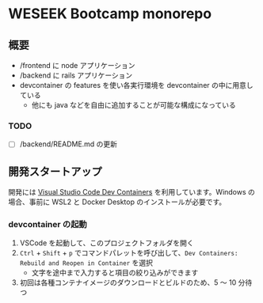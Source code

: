 # WESEEK Bootcamp monorepo

## 概要

- /frontend に node アプリケーション
- /backend に rails アプリケーション
- devcontainer の features を使い各実行環境を devcontainer の中に用意している
  - 他にも java などを自由に追加することが可能な構成になっている

### TODO

- [ ] /backend/README.md の更新

## 開発スタートアップ

開発には [Visual Studio Code Dev Containers](https://code.visualstudio.com/docs/devcontainers/containers) を利用しています。Windows の場合、事前に WSL2 と Docker Desktop のインストールが必要です。

### devcontainer の起動

1. VSCode を起動して、このプロジェクトフォルダを開く
1. `Ctrl` + `Shift` + `p` でコマンドパレットを呼び出して、`Dev Containers: Rebuild and Reopen in Container` を選択
   - 文字を途中まで入力すると項目の絞り込みができます
1. 初回は各種コンテナイメージのダウンロードとビルドのため、5 ～ 10 分待つ

